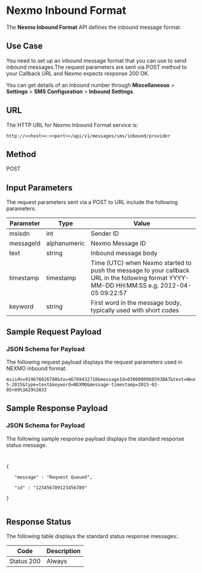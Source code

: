                            

Nexmo Inbound Format
====================

The **Nexmo Inbound Format** API defines the inbound message format.

Use Case
--------

You need to set up an inbound message format that you can use to send inbound messages.The request parameters are sent via POST method to your Callback URL and Nexmo expects response 200 OK.

You can get details of an inbound number through **Miscellaneous** > **Settings** > **SMS Configuration** > **Inbound Settings**.

URL
---

The HTTP URL for Nexmo Inbound Format service is:

```
http://<<host>>:<<port>>/api/v1/messages/sms/inbound/provider
```

Method
------

POST

Input Parameters
----------------

The request parameters sent via a POST to URL include the following parameters.

  
| Parameter | Type | Value |
| --- | --- | --- |
| msisdn | int | Sender ID |
| messageId | alphanumeric | Nexmo Message ID |
| text | string | Inbound message body |
| timestamp | timestamp | Time (UTC) when Nexmo started to push the message to your callback URL in the following format YYYY-MM-DD HH:MM:SS e.g. 2012-04-05 09:22:57 |
| keyword | string | First word in the message body, typically used with short codes |

Sample Request Payload
----------------------

### JSON Schema for Payload

The following request payload displays the request parameters used in NEXMO inbound format.

```
msisdn=919676026708&to=46769432710&messageId=0300000068593BA7&text=Nexmo+test+302+2-5-2015&type=text&keyword=NEXMO&message-timestamp=2015-02-05+09%3A29%3A33
```

Sample Response Payload
-----------------------

### JSON Schema for Payload

The following sample response payload displays the standard response status message.

```


{

   "message" : "Request Queued",

   "id" : "123456789123456789"

}


```

Response Status
---------------

The following table displays the standard status response messages:.

  
| Code | Description |
| --- | --- |
| Status 200 | Always |

